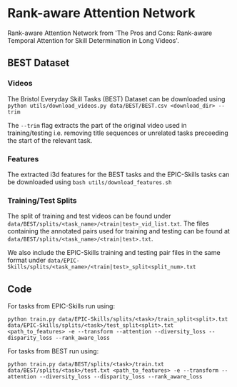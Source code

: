 # Rank-aware Attention Network
Rank-aware Attention Network from 'The Pros and Cons: Rank-aware Temporal Attention for Skill Determination in Long Videos'.

## BEST Dataset
### Videos
The Bristol Everyday Skill Tasks (BEST) Dataset can be downloaded using `python utils/download_videos.py data/BEST/BEST.csv <download_dir> --trim`

The `--trim` flag extracts the part of the original video used in training/testing i.e. removing title sequences or unrelated tasks preceeding the start of the relevant task.

### Features
The extracted i3d features for the BEST tasks and the EPIC-Skills tasks can be downloaded using `bash utils/download_features.sh`

### Training/Test Splits
The split of training and test videos can be found under `data/BEST/splits/<task_name>/<train|test>_vid_list.txt`. The files containing the annotated pairs used for training and testing can be found at `data/BEST/splits/<task_name>/<train|test>.txt`. 

We also include the EPIC-Skills training and testing pair files in the same format under `data/EPIC-Skills/splits/<task_name>/<train|test>_split<split_num>.txt`


## Code

For tasks from EPIC-Skills run using:

```python train.py data/EPIC-Skills/splits/<task>/train_split<split>.txt data/EPIC-Skills/splits/<task>/test_split<split>.txt <path_to_features> -e --transform --attention --diversity_loss --disparity_loss --rank_aware_loss```

For tasks from BEST run using:

```python train.py data/BEST/splits/<task>/train.txt data/BEST/splits/<task>/test.txt <path_to_features> -e --transform --attention --diversity_loss --disparity_loss --rank_aware_loss```
